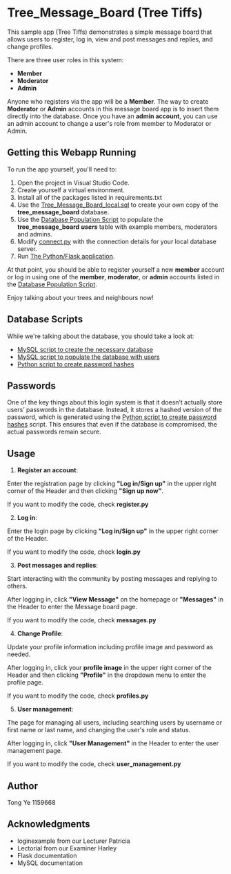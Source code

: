 # Tree_Message_Board (Tree Tiffs)

This sample app (Tree Tiffs) demonstrates a simple message board that allows users to
register, log in, view and post messages and replies, and change profiles. 

There are three user roles in this system:
- **Member**
- **Moderator**
- **Admin**

Anyone who registers via the app will be a **Member**. The way to create
**Moderator** or **Admin** accounts in this message board app is to insert them directly
into the database. Once you have an **admin account**, you can use an admin account to change a user's role from member to Moderator or Admin. 

## Getting this Webapp Running

To run the app yourself, you'll need to:

1. Open the project in Visual Studio Code.
2. Create yourself a virtual environment.
3. Install all of the packages listed in requirements.txt 
4. Use the [Tree_Message_Board_local.sql](<Tree_Message_Board_local.sql>) to create your own
   copy of the **tree_message_board** database.
5. Use the [Database Population Script](<Populate Database.sql>) to populate
   the **tree_message_board** ***users*** table with example members, moderators and admins.
6. Modify [connect.py](treetiffs_app/connect.py) with the connection details for
   your local database server.
7. Run [The Python/Flask application](run.py).

At that point, you should be able to register yourself a new **member** account
or log in using one of the **member**, **moderator**, or **admin** accounts listed in
the [Database Population Script](<Populate Database.sql>).

Enjoy talking about your trees and neighbours now!

## Database Scripts

While we're talking about the database, you should take a look at:
- [MySQL script to create the necessary database](<Tree_Message_Board_local.sql>)
- [MySQL script to populate the database with users](<Populate Database.sql>)
- [Python script to create password hashes](password_hash_generator.py)

## Passwords

One of the key things about this login system is that it doesn’t actually store users’ passwords in the database. Instead, it stores a hashed version of the password, which is generated using the [Python script to create password hashes](password_hash_generator.py) script. This ensures that even if the database is compromised, the actual passwords remain secure.

## Usage

1. **Register an account**: 

Enter the registration page by clicking **"Log in/Sign up"** in the upper right corner of the Header and then clicking **"Sign up now"**.

If you want to modify the code,  check **register.py**

2. **Log in**: 

Enter the login page by clicking **"Log in/Sign up"** in the upper right corner of the Header.

If you want to modify the code,  check **login.py**


3. **Post messages and replies**: 

Start interacting with the community by posting messages and replying to others.

After logging in, click **"View Message"** on the homepage or **"Messages"** in the Header to enter the Message board page.

If you want to modify the code,  check **messages.py**


4. **Change Profile**: 

Update your profile information including profile image and password as needed.

After logging in, click your **profile image** in the upper right corner of the Header and then clicking **"Profile"** in the dropdown menu to enter the profile page.

If you want to modify the code,  check **profiles.py**

5. **User management**: 

The page for managing all users, including searching users by username or first name or last name, and changing the user's role and status.

After logging in, click **"User Management"** in the Header to enter the user management page.

If you want to modify the code,  check **user_management.py**


## Author

Tong Ye 1159668

## Acknowledgments

- loginexample from our Lecturer Patricia
- Lectorial from our Examiner Harley
- Flask documentation
- MySQL documentation